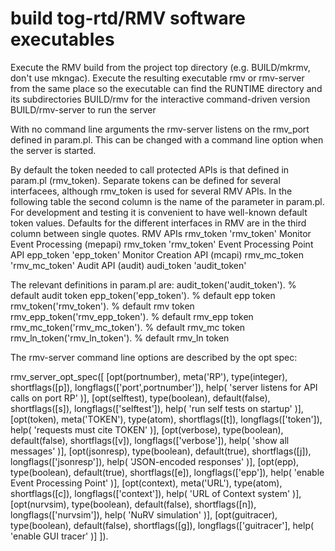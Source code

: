 # build tog-rtd/RMV software executables
Execute the RMV  build from the project top directory (e.g. BUILD/mkrmv, don't use mkngac).
Execute the resulting executable rmv or rmv-server from the same place so the executable
can find the RUNTIME directory and its subdirectories
    BUILD/rmv           for the interactive command-driven version
    BUILD/rmv-server    to run the server

With no command line arguments the rmv-server listens on the rmv_port defined in param.pl.
This can be changed with a command line option when the server is started.

By default the token needed to call protected APIs is that defined in param.pl (rmv_token).
Separate tokens can be defined for several interfacees, although rmv_token is used for
several RMV APIs.
In the following table the second column is the name of the parameter in param.pl.
For development and testing it is convenient to have well-known default token values.
Defaults for the different interfaces in RMV are in the third column between single quotes.
    RMV APIs                            rmv_token           'rmv_token'
    Monitor Event Processing (mepapi)   rmv_token           'rmv_token'
    Event Processing Point API          epp_token           'epp_token'
    Monitor Creation API (mcapi)        rmv_mc_token        'rmv_mc_token'
    Audit API (audit)                   audi_token          'audit_token'

The relevant definitions in param.pl are:
    audit_token('audit_token'). % default audit token
    epp_token('epp_token'). % default epp token
    rmv_token('rmv_token'). % default rmv token
    rmv_epp_token('rmv_epp_token'). % default rmv_epp token
    rmv_mc_token('rmv_mc_token'). % default rmv_mc token
    rmv_ln_token('rmv_ln_token'). % default rmv_ln token


The rmv-server command line options are described by the opt spec:

rmv_server_opt_spec([
    [opt(portnumber), meta('RP'), type(integer), shortflags([p]), longflags(['port',portnumber']),
         help( 'server listens for API calls on port RP' )],
    [opt(selftest), type(boolean), default(false), shortflags([s]), longflags(['selftest']),
         help( 'run self tests on startup' )],
    [opt(token), meta('TOKEN'), type(atom), shortflags([t]), longflags(['token']),
         help( 'requests must cite TOKEN' )],
    [opt(verbose), type(boolean), default(false), shortflags([v]), longflags(['verbose']),
         help( 'show all messages' )],
    [opt(jsonresp), type(boolean), default(true), shortflags([j]), longflags(['jsonresp']),
         help( 'JSON-encoded responses' )],
    [opt(epp), type(boolean), default(true), shortflags([e]), longflags(['epp']),
         help( 'enable Event Processing Point' )],
    [opt(context), meta('URL'), type(atom), shortflags([c]), longflags(['context']),
	 	 help( 'URL of Context system' )],
	[opt(nurvsim), type(boolean), default(false), shortflags([n]), longflags(['nurvsim']),
		  help( 'NuRV simulation' )],
	[opt(guitracer), type(boolean), default(false), shortflags([g]), longflags(['guitracer'],
		 help( 'enable GUI tracer' )]
]).

